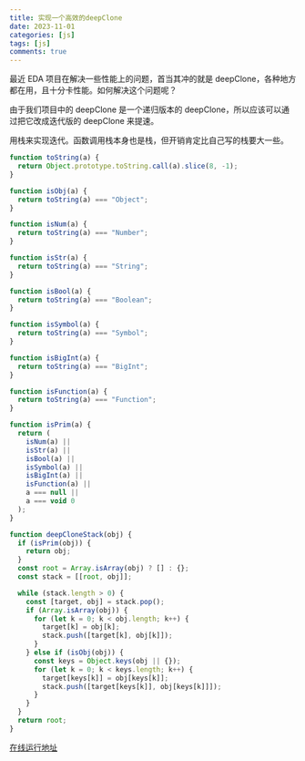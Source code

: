 ```yaml
---
title: 实现一个高效的deepClone
date: 2023-11-01
categories: [js]
tags: [js]
comments: true
---
```


最近 EDA 项目在解决一些性能上的问题，首当其冲的就是 deepClone，各种地方都在用，且十分卡性能。如何解决这个问题呢？

由于我们项目中的 deepClone 是一个递归版本的 deepClone，所以应该可以通过把它改成迭代版的 deepClone 来提速。

用栈来实现迭代。函数调用栈本身也是栈，但开销肯定比自己写的栈要大一些。

```javascript
function toString(a) {
  return Object.prototype.toString.call(a).slice(8, -1);
}

function isObj(a) {
  return toString(a) === "Object";
}

function isNum(a) {
  return toString(a) === "Number";
}

function isStr(a) {
  return toString(a) === "String";
}

function isBool(a) {
  return toString(a) === "Boolean";
}

function isSymbol(a) {
  return toString(a) === "Symbol";
}

function isBigInt(a) {
  return toString(a) === "BigInt";
}

function isFunction(a) {
  return toString(a) === "Function";
}

function isPrim(a) {
  return (
    isNum(a) ||
    isStr(a) ||
    isBool(a) ||
    isSymbol(a) ||
    isBigInt(a) ||
    isFunction(a) ||
    a === null ||
    a === void 0
  );
}

function deepCloneStack(obj) {
  if (isPrim(obj)) {
    return obj;
  }
  const root = Array.isArray(obj) ? [] : {};
  const stack = [[root, obj]];

  while (stack.length > 0) {
    const [target, obj] = stack.pop();
    if (Array.isArray(obj)) {
      for (let k = 0; k < obj.length; k++) {
        target[k] = obj[k];
        stack.push([target[k], obj[k]]);
      }
    } else if (isObj(obj)) {
      const keys = Object.keys(obj || {});
      for (let k = 0; k < keys.length; k++) {
        target[keys[k]] = obj[keys[k]];
        stack.push([target[keys[k]], obj[keys[k]]]);
      }
    }
  }
  return root;
}
```

[在线运行地址](https://replit.com/@liuqinh2s/deepClone#script.js)
